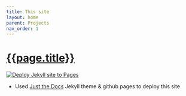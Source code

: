 ```yaml
---
title: This site
layout: home
parent: Projects
nav_order: 1
---
```


# [{{page.title}}](https://github.com/sgatewood/sgatewood.github.io)

[![Deploy Jekyll site to Pages](https://github.com/sgatewood/sgatewood.github.io/actions/workflows/pages.yml/badge.svg)](https://github.com/sgatewood/sgatewood.github.io/actions/workflows/pages.yml)

- Used [Just the Docs](https://just-the-docs.com/) Jekyll theme & github pages to deploy this site
